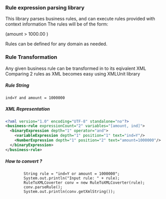 ### Rule expression parsing library
This library parses business rules, and can execute rules provided with context information
The rules will be of the form:

(amount > 1000.00 )

Rules can be defined for any domain as needed.

### Rule Transformation
Any given business rule can be transformed in to its eqivalent XML
Comparing 2 rules as XML becomes easy using XMLUnit library

##### Rule String 
`ind=Y and amount = 1000000`

##### XML Representation
```xml
<?xml version="1.0" encoding="UTF-8" standalone="no"?>
<business-rule expressionCount="2" variables="[amount, ind]">
  <binaryExpression depth="1" operator="and">
    <variableExpression depth="1" position="1" text="ind=Y"/>
    <NumberExpression depth="1" position="2" text="amount=1000000"/>
  </binaryExpression>
</business-rule>
```

##### How to convert ?
```
		String rule = "ind=Y or amount = 1000000";
		System.out.println("Input rule: " + rule);
		RuleToXMLCoverter conv = new RuleToXMLCoverter(rule);
		conv.parseRule();
		System.out.println(conv.getXmlString());
```

